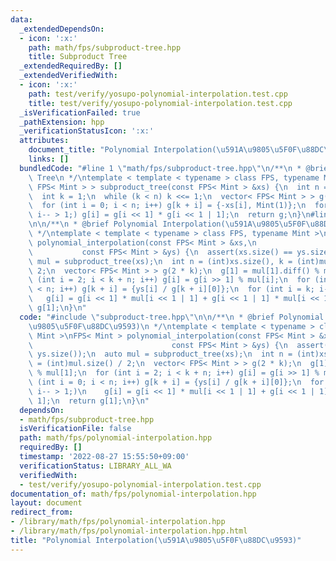 ```yaml
---
data:
  _extendedDependsOn:
  - icon: ':x:'
    path: math/fps/subproduct-tree.hpp
    title: Subproduct Tree
  _extendedRequiredBy: []
  _extendedVerifiedWith:
  - icon: ':x:'
    path: test/verify/yosupo-polynomial-interpolation.test.cpp
    title: test/verify/yosupo-polynomial-interpolation.test.cpp
  _isVerificationFailed: true
  _pathExtension: hpp
  _verificationStatusIcon: ':x:'
  attributes:
    document_title: "Polynomial Interpolation(\u591A\u9805\u5F0F\u88DC\u9593)"
    links: []
  bundledCode: "#line 1 \"math/fps/subproduct-tree.hpp\"\n/**\n * @brief Subproduct\
    \ Tree\n */\ntemplate < template < typename > class FPS, typename Mint >\nvector<\
    \ FPS< Mint > > subproduct_tree(const FPS< Mint > &xs) {\n  int n = (int)xs.size();\n\
    \  int k = 1;\n  while (k < n) k <<= 1;\n  vector< FPS< Mint > > g(2 * k, {1});\n\
    \  for (int i = 0; i < n; i++) g[k + i] = {-xs[i], Mint(1)};\n  for (int i = k;\
    \ i-- > 1;) g[i] = g[i << 1] * g[i << 1 | 1];\n  return g;\n}\n#line 2 \"math/fps/polynomial-interpolation.hpp\"\
    \n\n/**\n * @brief Polynomial Interpolation(\u591A\u9805\u5F0F\u88DC\u9593)\n\
    \ */\ntemplate < template < typename > class FPS, typename Mint >\nFPS< Mint >\
    \ polynomial_interpolation(const FPS< Mint > &xs,\n                          \
    \           const FPS< Mint > &ys) {\n  assert(xs.size() == ys.size());\n  auto\
    \ mul = subproduct_tree(xs);\n  int n = (int)xs.size(), k = (int)mul.size() /\
    \ 2;\n  vector< FPS< Mint > > g(2 * k);\n  g[1] = mul[1].diff() % mul[1];\n  for\
    \ (int i = 2; i < k + n; i++) g[i] = g[i >> 1] % mul[i];\n  for (int i = 0; i\
    \ < n; i++) g[k + i] = {ys[i] / g[k + i][0]};\n  for (int i = k; i-- > 1;)\n \
    \   g[i] = g[i << 1] * mul[i << 1 | 1] + g[i << 1 | 1] * mul[i << 1];\n  return\
    \ g[1];\n}\n"
  code: "#include \"subproduct-tree.hpp\"\n\n/**\n * @brief Polynomial Interpolation(\u591A\
    \u9805\u5F0F\u88DC\u9593)\n */\ntemplate < template < typename > class FPS, typename\
    \ Mint >\nFPS< Mint > polynomial_interpolation(const FPS< Mint > &xs,\n      \
    \                               const FPS< Mint > &ys) {\n  assert(xs.size() ==\
    \ ys.size());\n  auto mul = subproduct_tree(xs);\n  int n = (int)xs.size(), k\
    \ = (int)mul.size() / 2;\n  vector< FPS< Mint > > g(2 * k);\n  g[1] = mul[1].diff()\
    \ % mul[1];\n  for (int i = 2; i < k + n; i++) g[i] = g[i >> 1] % mul[i];\n  for\
    \ (int i = 0; i < n; i++) g[k + i] = {ys[i] / g[k + i][0]};\n  for (int i = k;\
    \ i-- > 1;)\n    g[i] = g[i << 1] * mul[i << 1 | 1] + g[i << 1 | 1] * mul[i <<\
    \ 1];\n  return g[1];\n}\n"
  dependsOn:
  - math/fps/subproduct-tree.hpp
  isVerificationFile: false
  path: math/fps/polynomial-interpolation.hpp
  requiredBy: []
  timestamp: '2022-08-27 15:55:50+09:00'
  verificationStatus: LIBRARY_ALL_WA
  verifiedWith:
  - test/verify/yosupo-polynomial-interpolation.test.cpp
documentation_of: math/fps/polynomial-interpolation.hpp
layout: document
redirect_from:
- /library/math/fps/polynomial-interpolation.hpp
- /library/math/fps/polynomial-interpolation.hpp.html
title: "Polynomial Interpolation(\u591A\u9805\u5F0F\u88DC\u9593)"
---
```

